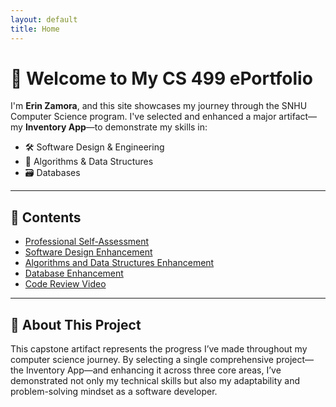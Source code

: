 ```yaml
---
layout: default
title: Home
---
```


# 👋 Welcome to My CS 499 ePortfolio

I'm **Erin Zamora**, and this site showcases my journey through the SNHU Computer Science program. I've selected and enhanced a major artifact—my **Inventory App**—to demonstrate my skills in:

- 🛠️ Software Design & Engineering  
- 🧮 Algorithms & Data Structures  
- 🗃️ Databases  

---

## 📂 Contents

- [Professional Self-Assessment](self-assessment.md)
- [Software Design Enhancement](software-design/)
- [Algorithms and Data Structures Enhancement](algorithms-data/)
- [Database Enhancement](database/)
- [Code Review Video](https://youtu.be/lNzyICNeNcA)

---

## 📝 About This Project

This capstone artifact represents the progress I’ve made throughout my computer science journey. By selecting a single comprehensive project—the Inventory App—and enhancing it across three core areas, I’ve demonstrated not only my technical skills but also my adaptability and problem-solving mindset as a software developer.
